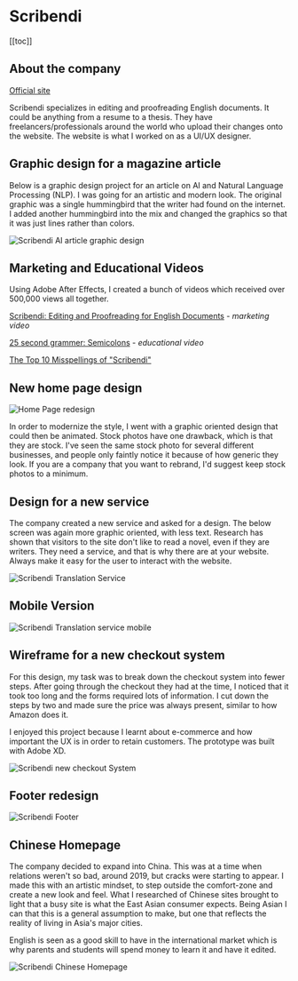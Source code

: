 # Scribendi

[[toc]]

## About the company

[Official site](https://www.scribendi.com)

Scribendi specializes in editing and proofreading English documents. It could be anything from a resume to a thesis. They have freelancers/professionals around the world who upload their changes onto the website. The website is what I worked on as a UI/UX designer.

## Graphic design for a magazine article
Below is a graphic design project for an article on AI and Natural Language Processing (NLP). I was going for an artistic and modern look.  The original graphic was a single hummingbird that the writer had found on the internet.  I added another hummingbird into the mix and changed the graphics so that it was just lines rather than colors.

![Scribendi AI article graphic design](/images/work/scribendi/ai-article.jpg)

## Marketing and Educational Videos

Using Adobe After Effects, I created a bunch of videos which received over 500,000 views all together. 

[Scribendi: Editing and Proofreading for English Documents](https://www.youtube.com/watch?v=os7JezfFh8I) - *marketing video*

[25 second grammer: Semicolons](https://www.youtube.com/watch?v=AhDfTdAY1cU) - *educational video*

[The Top 10 Misspellings of "Scribendi"](https://www.youtube.com/watch?v=lj6KnVkdQqk) 

## New home page design

![Home Page redesign](/images/work/scribendi/banner-scribendi.jpg)

In order to modernize the style, I went with a graphic oriented design that could then be animated. Stock photos have one drawback, which is that they are stock. I've seen the same stock photo for several different businesses, and people only faintly notice it because of how generic they look. If you are a company that you want to rebrand, I'd suggest keep stock photos to a minimum.

## Design for a new service

The company created a new service and asked for a design. The below screen was again more graphic oriented, with less text. Research has shown that visitors to the site don't like to read a novel, even if they are writers. They need a service, and that is why there are at your website. Always make it easy for the user to interact with the website.

![Scribendi Translation Service](/images/work/scribendi/translation-page.png)

## Mobile Version

![Scribendi Translation service mobile](/images/work/scribendi/mobile-translation.png)

## Wireframe for a new checkout system
For this design, my task was to break down the checkout system into fewer steps.  After going through the checkout they had at the time, I noticed that it took too long and the forms required lots of information.  I cut down the steps by two and made sure the price was always present, similar to how Amazon does it. 

I enjoyed this project because I learnt about e-commerce and how important the UX is in order to retain customers. The prototype was built with Adobe XD. 

![Scribendi new checkout System](/images/work/scribendi/checkout.png)

## Footer redesign
![Scribendi Footer](/images/work/scribendi/footer.png)

## Chinese Homepage

The company decided to expand into China. This was at a time when relations weren't so bad, around 2019, but cracks were starting to appear. I made this with an artistic mindset, to step outside the comfort-zone and create a new look and feel. What I researched of Chinese sites brought to light that a busy site is what the East Asian consumer expects. Being Asian I can that this is a general assumption to make, but one that reflects the reality of living in Asia's major cities.

English is seen as a good skill to have in the international market which is why parents and students will spend money to learn it and have it edited.

![Scribendi Chinese Homepage](/images/work/scribendi/scribendi-china.png)